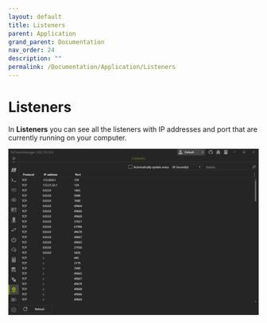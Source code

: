 ```yaml
---
layout: default
title: Listeners
parent: Application
grand_parent: Documentation
nav_order: 24
description: ""
permalink: /Documentation/Application/Listeners
---
```


# Listeners

In **Listeners** you can see all the listeners with IP addresses and port that are currently running on your computer.

![Listeners](24_Listeners.png)

